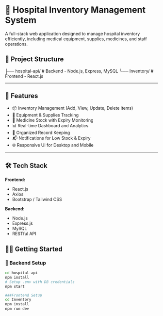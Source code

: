 # 🏥 Hospital Inventory Management System

A full-stack web application designed to manage hospital inventory efficiently, including medical equipment, supplies, medicines, and staff operations.

## 📁 Project Structure

├── hospital-api/ # Backend - Node.js, Express, MySQL
└── Inventory/ # Frontend - React.js


---

## 🚀 Features

- 📦 Inventory Management (Add, View, Update, Delete items)
- 🏥 Equipment & Supplies Tracking
- 💊 Medicine Stock with Expiry Monitoring
- 📊 Real-time Dashboard and Analytics
- 📁 Organized Record Keeping
- 📬 Notifications for Low Stock & Expiry
- 🌐 Responsive UI for Desktop and Mobile

---

## 🛠️ Tech Stack

**Frontend:**  
- React.js  
- Axios  
- Bootstrap / Tailwind CSS

**Backend:**  
- Node.js  
- Express.js  
- MySQL  
- RESTful API


## 🧑‍💻 Getting Started

### 🔧 Backend Setup

```bash
cd hospital-api
npm install
# Setup .env with DB credentials
npm start

```
```bash
###Frontend Setup
cd Inventory
npm install
npm run dev
```
